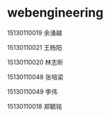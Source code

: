 # webengineering
15130110019 余涌越

15130110021 王杨阳

15130110020 林志昕

15130110048 张培梁

15130110049 李伟

15130110018 郑毓铭
